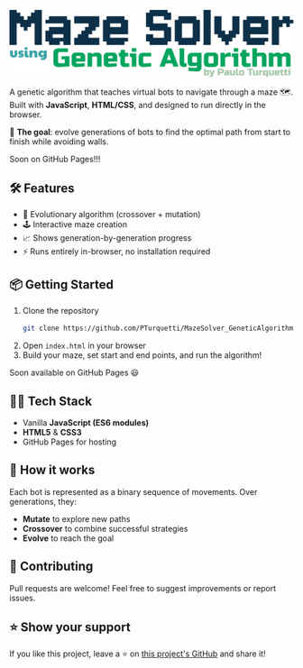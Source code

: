 
![Maze Solver Screenshot](./Web%20version/img/title.png)

A genetic algorithm that teaches virtual bots to navigate through a maze 🗺️. Built with **JavaScript**, **HTML/CSS**, and designed to run directly in the browser.  

🌱 **The goal**: evolve generations of bots to find the optimal path from start to finish while avoiding walls.  

Soon on GitHub Pages!!!<!-- 👉 [**Try it live on GitHub Pages**](https://<SEU_USUARIO>.github.io/<REPO_NAME>)   -->



<!-- ## 📸 Preview


 -->

## 🛠️ Features

- 🧬 Evolutionary algorithm (crossover + mutation)
- 🕹️ Interactive maze creation
- 📈 Shows generation-by-generation progress
- ⚡ Runs entirely in-browser, no installation required



## 📦 Getting Started

1. Clone the repository
    ```bash
    git clone https://github.com/PTurquetti/MazeSolver_GeneticAlgorithm.git
    ```
2. Open `index.html` in your browser
3. Build your maze, set start and end points, and run the algorithm!

Soon available on GitHub Pages 😃



## 👨‍💻 Tech Stack

- Vanilla **JavaScript (ES6 modules)**
- **HTML5** & **CSS3**
- GitHub Pages for hosting



## 🧠 How it works

Each bot is represented as a binary sequence of movements. Over generations, they:
- **Mutate** to explore new paths
- **Crossover** to combine successful strategies
- **Evolve** to reach the goal

<!-- 

## 🏗️ Project Structure -->



## 🙌 Contributing

Pull requests are welcome! Feel free to suggest improvements or report issues.  



## ⭐ Show your support

If you like this project, leave a ⭐ on [this project's GitHub](https://github.com/PTurquetti/MazeSolver_GeneticAlgorithm) and share it!


